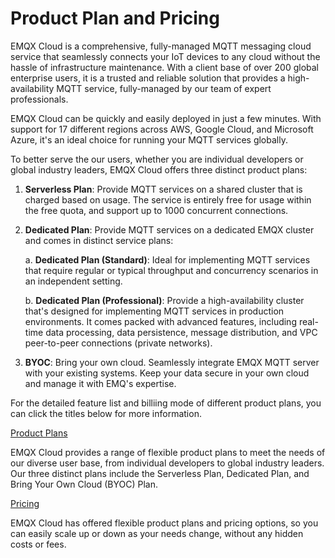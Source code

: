 # Product Plan and Pricing

EMQX Cloud is a comprehensive, fully-managed MQTT messaging cloud service that seamlessly connects your IoT devices to any cloud without the hassle of infrastructure maintenance. With a client base of over 200 global enterprise users, it is a trusted and reliable solution that provides a high-availability MQTT service, fully-managed by our team of expert professionals. 

EMQX Cloud can be quickly and easily deployed in just a few minutes. With support for 17 different regions across AWS, Google Cloud, and Microsoft Azure, it's an ideal choice for running your MQTT services globally. 

To better serve the our users, whether you are individual developers or global industry leaders, EMQX Cloud offers three distinct product plans:

1. **Serverless Plan**: Provide MQTT services on a shared cluster that is charged based on usage. The service is entirely free for usage within the free quota, and support up to 1000 concurrent connections.

2. **Dedicated Plan**: Provide MQTT services on a dedicated EMQX cluster and comes in distinct service plans:

   a. **Dedicated Plan (Standard)**: Ideal for implementing MQTT services that require regular or typical throughput and concurrency scenarios in an independent setting.

   b. **Dedicated Plan (Professional)**: Provide a high-availability cluster that's designed for implementing MQTT services in production environments. It comes packed with advanced features, including real-time data processing, data persistence, message distribution, and VPC peer-to-peer connections (private networks). 

3. **BYOC**: Bring your own cloud. Seamlessly integrate EMQX MQTT server with your existing systems. Keep your data secure in your own cloud and manage it with EMQ's expertise. 

For the detailed feature list and billiing mode of different product plans, you can click the titles below for more information.

[Product Plans](./plans.md)

EMQX Cloud provides a range of flexible product plans to meet the needs of our diverse user base, from individual developers to global industry leaders. Our three distinct plans include the Serverless Plan, Dedicated Plan, and Bring Your Own Cloud (BYOC) Plan. 

[Pricing](./pricing.md)

EMQX Cloud has offered flexible product plans and pricing options, so you can easily scale up or down as your needs change, without any hidden costs or fees.